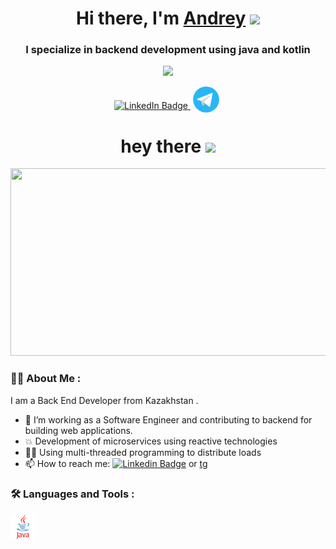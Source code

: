 <h1 align="center">Hi there, I'm <a href="https://www.linkedin.com/in/andrey-starinenko-5a8206264/" target="_blank">Andrey</a> 
<img src="https://github.com/blackcater/blackcater/raw/main/images/Hi.gif" height="32"/></h1>
<h3 align="center">I specialize in backend development using java and kotlin</h3>
<div id="header" align="center">
  <img src="https://media.giphy.com/media/M9gbBd9nbDrOTu1Mqx/giphy.gif" width="100"/>
</div>

<div id="badges" align="center">
  <a href="https://www.linkedin.com/in/andrey-starinenko-5a8206264/">
    <img src="https://img.shields.io/badge/LinkedIn-blue?style=for-the-badge&logo=linkedin&logoColor=white" alt="LinkedIn Badge"/>
  </a>
  <a href="https://t.me/Local_engineer">
   <svg xmlns="http://www.w3.org/2000/svg" width="50" height="50" viewBox="0 0 48 48" style="transform:translate(0px,10px);">
    <path fill="#29b6f6" d="M24 4A20 20 0 1 0 24 44A20 20 0 1 0 24 4Z"></path>
    <path fill="#fff" d="M33.95,15l-3.746,19.126c0,0-0.161,0.874-1.245,0.874c-0.576,0-0.873-0.274-0.873-0.274l-8.114-6.733 l-3.97-2.001l-5.095-1.355c0,0-0.907-0.262-0.907-1.012c0-0.625,0.933-0.923,0.933-0.923l21.316-8.468 c-0.001-0.001,0.651-0.235,1.126-0.234C33.667,14,34,14.125,34,14.5C34,14.75,33.95,15,33.95,15z"></path>
    <path fill="#b0bec5" d="M23,30.505l-3.426,3.374c0,0-0.149,0.115-0.348,0.12c-0.069,0.002-0.143-0.009-0.219-0.043 l0.964-5.965L23,30.505z"></path>
    <path fill="#cfd8dc" d="M29.897,18.196c-0.169-0.22-0.481-0.26-0.701-0.093L16,26c0,0,2.106,5.892,2.427,6.912 c0.322,1.021,0.58,1.045,0.58,1.045l0.964-5.965l9.832-9.096C30.023,18.729,30.064,18.416,29.897,18.196z"></path>
</svg>
  </a>

</div>

<h1 align="center">
  hey there
  <img src="https://media.giphy.com/media/hvRJCLFzcasrR4ia7z/giphy.gif" width="30px"/>
</h1>

<div align="center">
  <img src="https://media.giphy.com/media/dWesBcTLavkZuG35MI/giphy.gif" width="600" height="300"/>
</div>

### 👨‍💻 About Me :

I am a Back End Developer from Kazakhstan .

- 🔭 I’m working as a Software Engineer and contributing to backend for building web applications.
- 💥 Development of microservices using reactive technologies
- 🧑‍🦽 Using multi-threaded programming to distribute loads
- 📫 How to reach me: [![Linkedin Badge](https://img.shields.io/badge/-Andrey-blue?style=flat&logo=Linkedin&logoColor=white)](https://www.linkedin.com/in/andrey-starinenko-5a8206264/) or [tg](https://t.me/Local_engineer)

### :hammer_and_wrench: Languages and Tools :

<div>
  <img src="https://github.com/devicons/devicon/blob/master/icons/java/java-original-wordmark.svg" title="Java" alt="Java" width="40" height="40"/>&nbsp;
 
</div>
